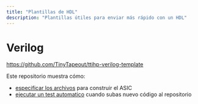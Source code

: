 ```yaml
---
title: "Plantillas de HDL"
description: "Plantillas útiles para enviar más rápido con un HDL"
---
```


# Verilog

https://github.com/TinyTapeout/ttihp-verilog-template

Este repositorio muestra cómo:

* [especificar los archivos](https://github.com/TinyTapeout/ttihp-verilog-template/blob/main/info.yaml#L18) para construir el ASIC
* [ejecutar un test automatico](/hdl/testing) cuando subas nuevo código al repositorio
